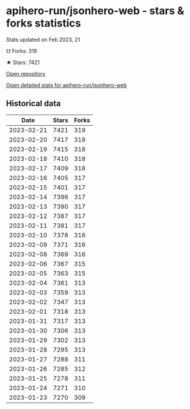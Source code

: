 # apihero-run/jsonhero-web - stars & forks statistics

Stats updated on Feb 2023, 21

☋ Forks: 319

★ Stars: 7421

[Open repository](https://github.com/apihero-run/jsonhero-web)

[Open detailed stats for apihero-run/jsonhero-web](https://reviewgithub.com/rep/apihero-run/jsonhero-web)

## Historical data
| Date | Stars | Forks |
|------|-------|-------|
| 2023-02-21 | 7421 | 319 | 
| 2023-02-20 | 7417 | 319 | 
| 2023-02-19 | 7415 | 318 | 
| 2023-02-18 | 7410 | 318 | 
| 2023-02-17 | 7409 | 318 | 
| 2023-02-16 | 7405 | 317 | 
| 2023-02-15 | 7401 | 317 | 
| 2023-02-14 | 7396 | 317 | 
| 2023-02-13 | 7390 | 317 | 
| 2023-02-12 | 7387 | 317 | 
| 2023-02-11 | 7381 | 317 | 
| 2023-02-10 | 7378 | 316 | 
| 2023-02-09 | 7371 | 316 | 
| 2023-02-08 | 7369 | 316 | 
| 2023-02-06 | 7367 | 315 | 
| 2023-02-05 | 7363 | 315 | 
| 2023-02-04 | 7361 | 313 | 
| 2023-02-03 | 7359 | 313 | 
| 2023-02-02 | 7347 | 313 | 
| 2023-02-01 | 7318 | 313 | 
| 2023-01-31 | 7317 | 313 | 
| 2023-01-30 | 7306 | 313 | 
| 2023-01-29 | 7302 | 313 | 
| 2023-01-28 | 7295 | 313 | 
| 2023-01-27 | 7288 | 311 | 
| 2023-01-26 | 7285 | 312 | 
| 2023-01-25 | 7278 | 311 | 
| 2023-01-24 | 7271 | 310 | 
| 2023-01-23 | 7270 | 309 | 

